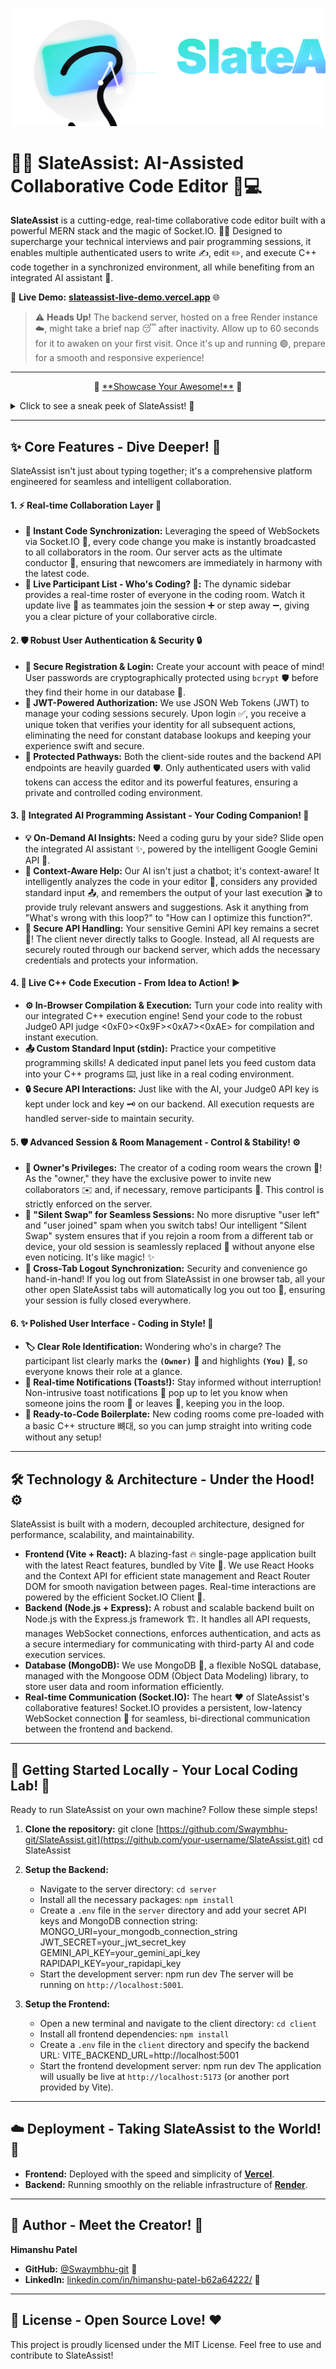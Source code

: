 ![Logo](./client/public/logo.svg)

# 🚀✨ SlateAssist: AI-Assisted Collaborative Code Editor 🧠💻

**SlateAssist** is a cutting-edge, real-time collaborative code editor built with a powerful MERN stack and the magic of Socket.IO. 🧙‍♂️ Designed to supercharge your technical interviews and pair programming sessions, it enables multiple authenticated users to write ✍️, edit ✏️, and execute C++ code together in a synchronized environment, all while benefiting from an integrated AI assistant 🤖.

🔗 **Live Demo:** **<ins>[slateassist-live-demo.vercel.app](https://ai-realtime-collaborative-code-edit.vercel.app/)</ins>** 🌐

> ⚠️ **Heads Up!** The backend server, hosted on a free Render instance ☁️, might take a brief nap 😴 after inactivity. Allow up to 60 seconds for it to awaken on your first visit. Once it's up and running 🟢, prepare for a smooth and responsive experience!

---

<p align="center">
  📸 <ins>**Showcase Your Awesome!**</ins> 📸
  <br>
  <details>
    <summary>Click to see a sneak peek of SlateAssist! 👀</summary>
    <img src="./client/src/assets/img/regPage.png" alt="SlateAssist Screenshot 1" width="49%">
    <img src="./client/src/assets/img/Dashboard.png" alt="SlateAssist Screenshot 2" width="49%">
    <img src="./client/src/assets/img/owner_run.png" alt="SlateAssist Screenshot 3" width="49%">
    <img src="./client/src/assets/img/owner_ai.png" alt="SlateAssist Screenshot 4" width="49%">
    <img src="./client/src/assets/img/ps_run.png" alt="SlateAssist Screenshot 3" width="49%">
    <img src="./client/src/assets/img/ps_ai.png" alt="SlateAssist Screenshot 4" width="49%">
    <br>
  </details>
</p>

---

## ✨ Core Features - Dive Deeper! 🌊

SlateAssist isn't just about typing together; it's a comprehensive platform engineered for seamless and intelligent collaboration.

#### 1. ⚡ Real-time Collaboration Layer 🤝
* **💨 Instant Code Synchronization:** Leveraging the speed of WebSockets via Socket.IO 📡, every code change you make is instantly broadcasted to all collaborators in the room. Our server acts as the ultimate conductor 🎼, ensuring that newcomers are immediately in harmony with the latest code.
* **👤 Live Participant List - Who's Coding? 👀:** The dynamic sidebar provides a real-time roster of everyone in the coding room. Watch it update live 🔄 as teammates join the session ➕ or step away ➖, giving you a clear picture of your collaborative circle.

#### 2. 🛡️ Robust User Authentication & Security 🔒
* **🔑 Secure Registration & Login:** Create your account with peace of mind! User passwords are cryptographically protected using `bcrypt` 🛡️ before they find their home in our database 💾.
* **🔑 JWT-Powered Authorization:** We use JSON Web Tokens (JWT) to manage your coding sessions securely. Upon login ✅, you receive a unique token that verifies your identity for all subsequent actions, eliminating the need for constant database lookups and keeping your experience swift and secure.
* **🚧 Protected Pathways:** Both the client-side routes and the backend API endpoints are heavily guarded 🛡️. Only authenticated users with valid tokens can access the editor and its powerful features, ensuring a private and controlled coding environment.

#### 3. 🤖 Integrated AI Programming Assistant - Your Coding Companion! 🌟
* **💡 On-Demand AI Insights:** Need a coding guru by your side? Slide open the integrated AI assistant ✨, powered by the intelligent Google Gemini API 🧠.
* **🧠 Context-Aware Help:** Our AI isn't just a chatbot; it's context-aware! It intelligently analyzes the code in your editor 🧐, considers any provided standard input 📤, and remembers the output of your last execution 🎬 to provide truly relevant answers and suggestions. Ask it anything from "What's wrong with this loop?" to "How can I optimize this function?".
* **🤫 Secure API Handling:** Your sensitive Gemini API key remains a secret 🤫! The client never directly talks to Google. Instead, all AI requests are securely routed through our backend server, which adds the necessary credentials and protects your information.

#### 4. 🚀 Live C++ Code Execution - From Idea to Action! ▶️
* **⚙️ In-Browser Compilation & Execution:** Turn your code into reality with our integrated C++ execution engine! Send your code to the robust Judge0 API judge <0xF0><0x9F><0xA7><0xAE> for compilation and instant execution.
* **📤 Custom Standard Input (stdin):** Practice your competitive programming skills! A dedicated input panel lets you feed custom data into your C++ programs ⌨️, just like in a real coding environment.
* **🔒 Secure API Interactions:** Just like with the AI, your Judge0 API key is kept under lock and key 🗝️ on our backend. All execution requests are handled server-side to maintain security.

#### 5. 🛡️ Advanced Session & Room Management - Control & Stability! ⚙️
* **👑 Owner's Privileges:** The creator of a coding room wears the crown 👑! As the "owner," they have the exclusive power to invite new collaborators ✉️ and, if necessary, remove participants 🚪. This control is strictly enforced on the server.
* **🔄 "Silent Swap" for Seamless Sessions:** No more disruptive "user left" and "user joined" spam when you switch tabs! Our intelligent "Silent Swap" system ensures that if you rejoin a room from a different tab or device, your old session is seamlessly replaced 🔄 without anyone else even noticing. It's like magic! ✨
* **🚪 Cross-Tab Logout Synchronization:** Security and convenience go hand-in-hand! If you log out from SlateAssist in one browser tab, all your other open SlateAssist tabs will automatically log you out too 🚪, ensuring your session is fully closed everywhere.

#### 6. ✨ Polished User Interface - Coding in Style! 🎨
* **🏷️ Clear Role Identification:** Wondering who's in charge? The participant list clearly marks the **`(Owner)`** 👑 and highlights **`(You)`** 🙋, so everyone knows their role at a glance.
* **💬 Real-time Notifications (Toasts!):** Stay informed without interruption! Non-intrusive toast notifications 🍞 pop up to let you know when someone joins the room 👋 or leaves 🚶, keeping you in the loop.
* **📜 Ready-to-Code Boilerplate:** New coding rooms come pre-loaded with a basic C++ structure 뼈대, so you can jump straight into writing code without any setup!

---

## 🛠️ Technology & Architecture - Under the Hood! ⚙️

SlateAssist is built with a modern, decoupled architecture, designed for performance, scalability, and maintainability.

* **Frontend (Vite + React):** A blazing-fast 🔥 single-page application built with the latest React features, bundled by Vite 🚀. We use React Hooks and the Context API for efficient state management and React Router DOM for smooth navigation between pages. Real-time interactions are powered by the efficient Socket.IO Client 🔌.
* **Backend (Node.js + Express):** A robust and scalable backend built on Node.js with the Express.js framework 🏗️. It handles all API requests, manages WebSocket connections, enforces authentication, and acts as a secure intermediary for communicating with third-party AI and code execution services.
* **Database (MongoDB):** We use MongoDB 🍃, a flexible NoSQL database, managed with the Mongoose ODM (Object Data Modeling) library, to store user data and room information efficiently.
* **Real-time Communication (Socket.IO):** The heart ❤️ of SlateAssist's collaborative features! Socket.IO provides a persistent, low-latency WebSocket connection 🔗 for seamless, bi-directional communication between the frontend and backend.

---

## 🔧 Getting Started Locally - Your Local Coding Lab! 🧪

Ready to run SlateAssist on your own machine? Follow these simple steps!

1.  **Clone the repository:**
    git clone [https://github.com/Swaymbhu-git/SlateAssist.git](https://github.com/your-username/SlateAssist.git)
    cd SlateAssist

2.  **Setup the Backend:**
    * Navigate to the server directory: `cd server`
    * Install all the necessary packages: `npm install`
    * Create a `.env` file in the `server` directory and add your secret API keys and MongoDB connection string:
      MONGO_URI=your_mongodb_connection_string
      JWT_SECRET=your_jwt_secret_key
      GEMINI_API_KEY=your_gemini_api_key
      RAPIDAPI_KEY=your_rapidapi_key
    * Start the development server:
      npm run dev
      The server will be running on `http://localhost:5001`.

3.  **Setup the Frontend:**
    * Open a new terminal and navigate to the client directory: `cd client`
    * Install all frontend dependencies: `npm install`
    * Create a `.env` file in the `client` directory and specify the backend URL:
      VITE_BACKEND_URL=http://localhost:5001
    * Start the frontend development server:
      npm run dev
      The application will usually be live at `http://localhost:5173` (or another port provided by Vite).

---

## ☁️ Deployment - Taking SlateAssist to the World! 🚀

* **Frontend:** Deployed with the speed and simplicity of **<ins>[Vercel](https://vercel.com/)</ins>**.
* **Backend:** Running smoothly on the reliable infrastructure of **<ins>[Render](https://render.com/)</ins>**.

---

## 👤 Author - Meet the Creator! 👋

**Himanshu Patel**
* **GitHub:** <ins>[@Swaymbhu-git](https://github.com/Swaymbhu-git)</ins> 🐙
* **LinkedIn:** <ins>[linkedin.com/in/himanshu-patel-b62a64222/](https://www.linkedin.com/in/himanshu-patel-b62a64222/)</ins> 💼

---

## 📜 License - Open Source Love! ❤️

This project is proudly licensed under the MIT License. Feel free to use and contribute to SlateAssist!